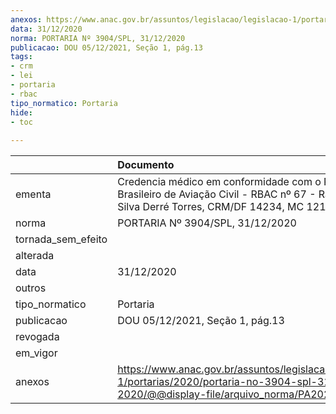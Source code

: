 ```yaml
---
anexos: https://www.anac.gov.br/assuntos/legislacao/legislacao-1/portarias/2020/portaria-no-3904-spl-31-12-2020/@@display-file/arquivo_norma/PA2020-3904.pdf
data: 31/12/2020
norma: PORTARIA Nº 3904/SPL, 31/12/2020
publicacao: DOU 05/12/2021, Seção 1, pág.13
tags:
- crm
- lei
- portaria
- rbac
tipo_normatico: Portaria
hide: 
- toc 
 
---
```


|                    | Documento                                                                                                                                              |
|:-------------------|:-------------------------------------------------------------------------------------------------------------------------------------------------------|
| ementa             | Credencia médico em conformidade com o Regulamento Brasileiro de Aviação Civil - RBAC nº 67 - Rafael Villela Silva Derré Torres, CRM/DF 14234, MC 121. |
| norma              | PORTARIA Nº 3904/SPL, 31/12/2020                                                                                                                       |
| tornada_sem_efeito |                                                                                                                                                        |
| alterada           |                                                                                                                                                        |
| data               | 31/12/2020                                                                                                                                             |
| outros             |                                                                                                                                                        |
| tipo_normatico     | Portaria                                                                                                                                               |
| publicacao         | DOU 05/12/2021, Seção 1, pág.13                                                                                                                        |
| revogada           |                                                                                                                                                        |
| em_vigor           |                                                                                                                                                        |
| anexos             | https://www.anac.gov.br/assuntos/legislacao/legislacao-1/portarias/2020/portaria-no-3904-spl-31-12-2020/@@display-file/arquivo_norma/PA2020-3904.pdf   |